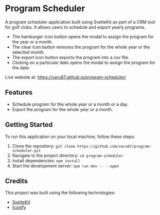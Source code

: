 # Program Scheduler

A program scheduler application built using SvelteKit as part of a CRM tool for golf clubs. It allows users to schedule and export yearly programs.

- The hamburger icon button opens the modal to assign the program for the year or a month.
- The clear icon button removes the program for the whole year or the selected month.
- The export icon button exports the program into a csv file.
- Clicking on a particular date opens the modal to assign the program for the date.

Live website at: https://varu87.github.io/program-scheduler/

## Features

- Schedule program for the whole year or a month or a day.
- Export the program for the whole year or a month.

## Getting Started

To run this application on your local machine, follow these steps:

1. Clone the repository: `git clone https://github.com/varu87/program-scheduler.git`
2. Navigate to the project directory: `cd program-scheduler`
3. Install dependencies: `npm install`
4. Start the development server: `npm run dev -- --open`

## Credits

This project was built using the following technologies:

- [SvelteKit](https://kit.svelte.dev/)
- [Iconify](https://iconify.design/)
